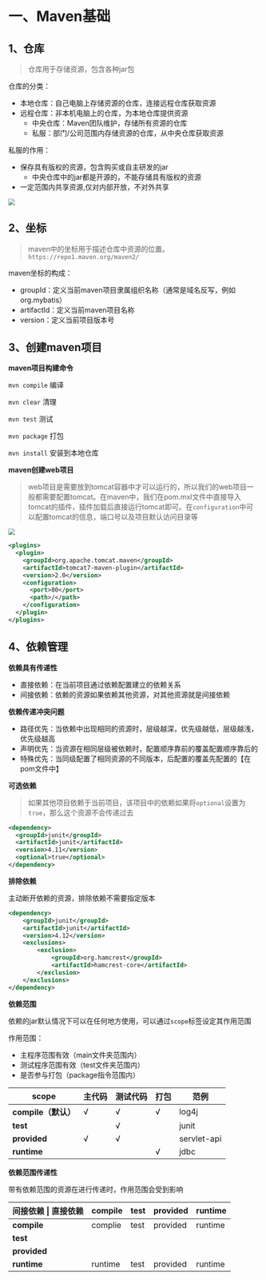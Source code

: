 # 一、Maven基础

## 1、仓库

> 仓库用于存储资源，包含各种jar包

仓库的分类：

- 本地仓库：自己电脑上存储资源的仓库，连接远程仓库获取资源
- 远程仓库：非本机电脑上的仓库，为本地仓库提供资源
  - 中央仓库：Maven团队维护，存储所有资源的仓库
  - 私服：部门/公司范围内存储资源的仓库，从中央仓库获取资源


私服的作用：

- 保存具有版权的资源，包含购买或自主研发的jar
  - 中央仓库中的jar都是开源的，不能存储具有版权的资源
- 一定范围内共享资源,仅对内部开放，不对外共享

<img src="https://cdn.jsdelivr.net/gh/xrj123123/Images/202306271133498.png" style="zoom:80%;" />







## 2、坐标

> maven中的坐标用于描述仓库中资源的位置。`https://repo1.maven.org/maven2/`



maven坐标的构成：

- groupId：定义当前maven项目隶属组织名称（通常是域名反写，例如org.mybatis）
- artifactId：定义当前maven项目名称
- version：定义当前项目版本号







## 3、创建maven项目

**maven项目构建命令**

`mvn compile`			编译

`mvn clear`				清理

`mvn test`				  测试

`mvn package`			打包

`mvn install`			安装到本地仓库





**maven创建web项目**

> web项目是需要放到tomcat容器中才可以运行的，所以我们的web项目一般都需要配置tomcat。在maven中，我们在pom.mxl文件中直接导入tomcat的插件，插件加载后直接运行tomcat即可。在`configuration`中可以配置tomcat的信息，端口号以及项目默认访问目录等



<img src="https://cdn.jsdelivr.net/gh/xrj123123/Images/202306271147130.png" style="zoom:80%;" />

```xml
<plugins>
  <plugin>
    <groupId>org.apache.tomcat.maven</groupId>
    <artifactId>tomcat7-maven-plugin</artifactId>
    <version>2.0</version>
    <configuration>
      <port>80</port>
      <path>/</path>
    </configuration>
  </plugin>
</plugins>
```







## 4、依赖管理

**依赖具有传递性**

- 直接依赖：在当前项目通过依赖配置建立的依赖关系
- 间接依赖：依赖的资源如果依赖其他资源，对其他资源就是间接依赖





**依赖传递冲突问题**

- 路径优先：当依赖中出现相同的资源时，层级越深，优先级越低，层级越浅，优先级越高
- 声明优先：当资源在相同层级被依赖时，配置顺序靠前的覆盖配置顺序靠后的
- 特殊优先：当同级配置了相同资源的不同版本，后配置的覆盖先配置的【在pom文件中】





**可选依赖**

> 如果其他项目依赖于当前项目，该项目中的依赖如果将`optional`设置为`true`，那么这个资源不会传递过去

```xml
<dependency>
  <groupId>junit</groupId>
  <artifactId>junit</artifactId>
  <version>4.11</version>
  <optional>true</optional>
</dependency>
```





**排除依赖**

主动断开依赖的资源，排除依赖不需要指定版本

```xml
<dependency>
    <groupId>junit</groupId>
    <artifactId>junit</artifactId>
    <version>4.12</version>
    <exclusions>
        <exclusion>
            <groupId>org.hamcrest</groupId>
            <artifactId>hamcrest-core</artifactId>
        </exclusion>
    </exclusions>
</dependency>
```









**依赖范围**

依赖的jar默认情况下可以在任何地方使用，可以通过`scope`标签设定其作用范围

作用范围：

- 主程序范围有效（main文件夹范围内）
- 测试程序范围有效（test文件夹范围内）
- 是否参与打包（package指令范围内）

| scope               | 主代码 | 测试代码 | 打包 | 范例        |
| ------------------- | ------ | -------- | ---- | ----------- |
| **compile（默认）** | √      | √        | √    | log4j       |
| **test**            |        | √        |      | junit       |
| **provided**        | √      | √        |      | servlet-api |
| **runtime**         |        |          | √    | jdbc        |







**依赖范围传递性**

带有依赖范围的资源在进行传递时，作用范围会受到影响

| 间接依赖 \| 直接依赖 | compile | test | provided | runtime |
| -------------------- | ------- | ---- | -------- | ------- |
| **compile**          | complie | test | provided | runtime |
| **test**             |         |      |          |         |
| **provided**         |         |      |          |         |
| **runtime**          | runtime | test | provided | runtime |












